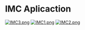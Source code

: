# IMC Aplicaction

[![IMC3.png](https://i.postimg.cc/tRNvs8xc/IMC3.png)](https://postimg.cc/Lhh37Cvk)
[![IMC1.png](https://i.postimg.cc/Pxm3zRFP/IMC1.png)](https://postimg.cc/9RQYcJ2h)
[![IMC2.png](https://i.postimg.cc/BQyTbCMy/IMC2.png)](https://postimg.cc/ppfh1KNY)
